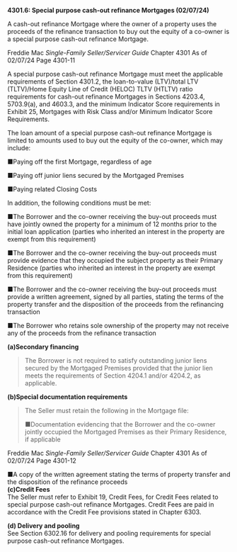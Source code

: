 **4301.6: Special purpose cash-out refinance Mortgages (02/07/24)**

A cash-out refinance Mortgage where the owner of a property uses the
proceeds of the refinance transaction to buy out the equity of a
co-owner is a special purpose cash-out refinance Mortgage.

Freddie Mac *Single-Family Seller/Servicer Guide* Chapter 4301 As of
02/07/24 Page 4301-11

A special purpose cash-out refinance Mortgage must meet the applicable
requirements of Section 4301.2, the loan-to-value (LTV)/total LTV
(TLTV)/Home Equity Line of Credit (HELOC) TLTV (HTLTV) ratio
requirements for cash-out refinance Mortgages in Sections 4203.4,
5703.9(a), and 4603.3, and the minimum Indicator Score requirements in
Exhibit 25, Mortgages with Risk Class and/or Minimum Indicator Score
Requirements.

The loan amount of a special purpose cash-out refinance Mortgage is
limited to amounts used to buy out the equity of the co-owner, which may
include:

■Paying off the first Mortgage, regardless of age

■Paying off junior liens secured by the Mortgaged Premises

■Paying related Closing Costs

In addition, the following conditions must be met:

■The Borrower and the co-owner receiving the buy-out proceeds must have
jointly owned the property for a minimum of 12 months prior to the
initial loan application (parties who inherited an interest in the
property are exempt from this requirement)

■The Borrower and the co-owner receiving the buy-out proceeds must
provide evidence that they occupied the subject property as their
Primary Residence (parties who inherited an interest in the property are
exempt from this requirement)

■The Borrower and the co-owner receiving the buy-out proceeds must
provide a written agreement, signed by all parties, stating the terms of
the property transfer and the disposition of the proceeds from the
refinancing transaction

■The Borrower who retains sole ownership of the property may not receive
any of the proceeds from the refinance transaction

**(a)Secondary financing**

> The Borrower is not required to satisfy outstanding junior liens
> secured by the Mortgaged Premises provided that the junior lien meets
> the requirements of Section 4204.1 and/or 4204.2, as applicable.

**(b)Special documentation requirements**

> The Seller must retain the following in the Mortgage file:
>
> ■Documentation evidencing that the Borrower and the co-owner jointly
> occupied the Mortgaged Premises as their Primary Residence, if
> applicable

Freddie Mac *Single-Family Seller/Servicer Guide* Chapter 4301 As of
02/07/24 Page 4301-12

■A copy of the written agreement stating the terms of property transfer
and the disposition of the refinance proceeds\
**(c)Credit Fees**\
The Seller must refer to Exhibit 19, Credit Fees, for Credit Fees
related to special purpose cash-out refinance Mortgages. Credit Fees are
paid in accordance with the Credit Fee provisions stated in Chapter
6303.

**(d) Delivery and pooling**\
See Section 6302.16 for delivery and pooling requirements for special
purpose cash-out refinance Mortgages.